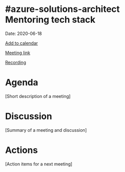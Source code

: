 # #azure-solutions-architect Mentoring tech stack

Date: 2020-06-18

[Add to calendar](https://evt.mx/uUMzNr9T)

[Meeting link](https://teams.microsoft.com/l/meetup-join/19%3ameeting_MjhiZmE3ZjEtMDliNy00OTQwLTg5ZmMtYTQ2NDhlMzJhMTkw%40thread.v2/0?context=%7b%22Tid%22%3a%22cc58971a-0481-4ec0-bf8d-bb2e265db003%22%2c%22Oid%22%3a%22f907c950-2a9a-4012-b163-af67be63b5d6%22%7d)

[Recording](https://www.youtube.com/watch?v=ydag3Z4oWk0)

# Agenda

[Short description of a meeting]

# Discussion

[Summary of a meeting and discussion]

# Actions

[Action items for a next meeting]
